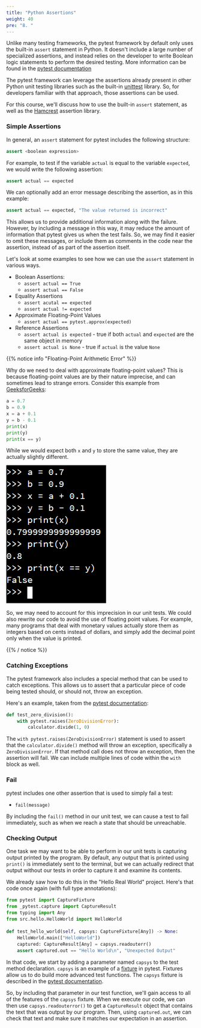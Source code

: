 ```yaml
---
title: "Python Assertions"
weight: 40
pre: "8. "
---
```

Unlike many testing frameworks, the pytest framework by default only uses the built-in `assert` statement in Python. It doesn't include a large number of specialized assertions, and instead relies on the developer to write Boolean logic statements to perform the desired testing. More information can be found in the [pytest documentation](https://docs.pytest.org/en/stable/assert.html)

The pytest framework can leverage the assertions already present in other Python unit testing libraries such as the built-in [unittest](https://docs.python.org/3/library/unittest.html) library. So, for developers familiar with that approach, those assertions can be used. 

For this course, we'll discuss how to use the built-in `assert` statement, as well as the [Hamcrest](https://pyhamcrest.readthedocs.io/en/release-1.8/) assertion library. 

### Simple Assertions

In general, an `assert` statement for pytest includes the following structure:

```python
assert <boolean expression>
```

For example, to test if the variable `actual` is equal to the variable `expected`, we would write the following assertion:

```python
assert actual == expected
```

We can optionally add an error message describing the assertion, as in this example:

```python
assert actual == expected, "The value returned is incorrect"
```

This allows us to provide additional information along with the failure. However, by including a message in this way, it may reduce the amount of information that pytest gives us when the test fails. So, we may find it easier to omit these messages, or include them as comments in the code near the assertion, instead of as part of the assertion itself. 

Let's look at some examples to see how we can use the `assert` statement in various ways.

* Boolean Assertions:
   * `assert actual == True`
   * `assert actual == False`
* Equality Assertions
   * `assert acutal == expected`
   * `assert actual != expected`
* Approximate Floating-Point Values
   * `assert actual == pytest.approx(expected)`
* Reference Assertions
   * `assert actual is expected` - true if both `actual` and `expected` are the same object in memory
   * `assert actual is None` - true if `actual` is the value `None`

{{% notice info "Floating-Point Arithmetic Error" %}}

Why do we need to deal with approximate floating-point values? This is because floating-point values are by their nature imprecise, and can sometimes lead to strange errors. Consider this example from [GeeksforGeeks](https://www.geeksforgeeks.org/rounding-off-errors-java/):

```python
a = 0.7
b = 0.9
x = a + 0.1
y = b - 0.1
print(x)
print(y)
print(x == y)
```

While we would expect both `x` and `y` to store the same value, they are actually slightly different.

![Python Floating Point Error](/images/4/pythonerror.png)

So, we may need to account for this imprecision in our unit tests. We could also rewrite our code to avoid the use of floating point values. For example, many programs that deal with monetary values actually store them as integers based on cents instead of dollars, and simply add the decimal point only when the value is printed. 

{{% / notice %}}


### Catching Exceptions

The pytest framework also includes a special method that can be used to catch exceptions. This allows us to assert that a particular piece of code being tested should, or should not, throw an exception.

Here's an example, taken from the [pytest documentation](https://docs.pytest.org/en/stable/assert.html):

```python
def test_zero_division():
    with pytest.raises(ZeroDivisionError):
        calculator.divide(1, 0)
```

The `with pytest.raises(ZeroDivisionError)` statement is used to assert that the `calculator.divide()` method will throw an exception, specifically a `ZeroDivisionError`. If that method call does not throw an exception, then the assertion will fail. We can include multiple lines of code within the `with` block as well. 

### Fail

pytest includes one other assertion that is used to simply fail a test:

* `fail(message)`

By including the `fail()` method in our unit test, we can cause a test to fail immediately, such as when we reach a state that should be unreachable. 

### Checking Output

One task we may want to be able to perform in our unit tests is capturing output printed by the program. By default, any output that is printed using `print()` is immediately sent to the terminal, but we can actually redirect that output without our tests in order to capture it and examine its contents. 

We already saw how to do this in the "Hello Real World" project. Here's that code once again (with full type annotations):

```python
from pytest import CaptureFixture
from _pytest.capture import CaptureResult
from typing import Any
from src.hello.HelloWorld import HelloWorld

def test_hello_world(self, capsys: CaptureFixture[Any]) -> None:
    HelloWorld.main(["HelloWorld"])
    captured: CaptureResult[Any] = capsys.readouterr()
    assert captured.out == "Hello World\n", "Unexpected Output"
```

In that code, we start by adding a parameter named `capsys` to the test method declaration. `capsys` is an example of a [fixture](https://docs.pytest.org/en/stable/fixture.html) in pytest. Fixtures allow us to do build more advanced test functions. The `capsys` fixture is described in the [pytest documentation](https://docs.pytest.org/en/stable/capture.html). 

So, by including that parameter in our test function, we'll gain access to all of the features of the `capsys` fixture. When we execute our code, we can then use `capsys.readouterror()` to get a `CaptureResult` object that contains the text that was output by our program. Then, using `captured.out`, we can check that text and make sure it matches our expectation in an assertion.  
